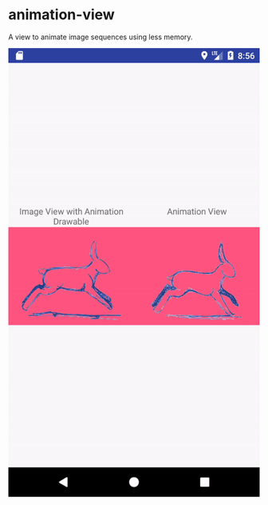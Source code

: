 # animation-view
A view to animate image sequences using less memory.

![Output sample](https://raw.githubusercontent.com/salih-demir/animation-view/master/device-2017-08-03-205626.gif)
